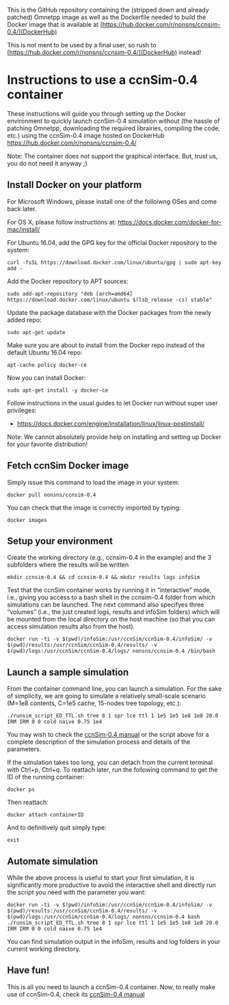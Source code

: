This is the GitHub repository containing the (stripped down and already patched) Omnetpp image as well as the Dockerfile needed to build the Docker image that is available at [https://hub.docker.com/r/nonsns/ccnsim-0.4/](DockerHub)

This is not ment to be used by a final user, so rush to [https://hub.docker.com/r/nonsns/ccnsim-0.4/](DockerHub) instead!  




# Instructions to use a ccnSim-0.4 container 

These instructions will guide you through setting up the Docker environment to quickly launch ccnSim-0.4 simulation without (the hassle of patching Omnetpp, downloading the required librairies,  compiling the code, etc.)  using the ccnSim-0.4 image hosted on DockerHub  https://hub.docker.com/r/nonsns/ccnsim-0.4/

Note: The container does not support the graphical interface. But, trust us, you do not need it anyway ;)


## Install Docker on your platform

For Microsoft Windows, please install one of the folloiwng OSes and come back later.

For OS X, please follow instructions at: https://docs.docker.com/docker-for-mac/install/

For Ubuntu 16.04, add the GPG key for the official Docker repository to the system:

    curl -fsSL https://download.docker.com/linux/ubuntu/gpg | sudo apt-key add -

Add the Docker repository to APT sources:

    sudo add-apt-repository "deb [arch=amd64] https://download.docker.com/linux/ubuntu $(lsb_release -cs) stable"

Update the package database with the Docker packages from the newly added repo:
    
    sudo apt-get update

Make sure you are about to install from the Docker repo instead of the default Ubuntu 16.04 repo:

    apt-cache policy docker-ce

Now you can install Docker:

    sudo apt-get install -y docker-ce

Follow instructions in the usual guides to let Docker run without super user privileges:
* https://docs.docker.com/engine/installation/linux/linux-postinstall/

Note: We cannot absolutely provide help on installing and setting up Docker for your favorite distribution!


##  Fetch ccnSim Docker image


Simply issue this command to load the image in your system:

    docker pull nonsns/ccnsim-0.4


You can check that the image is correctly imported by typing:

    docker images 


##  Setup your environment 

Create the working directory (e.g., ccnsim-0.4 in the example) and the 3 subfolders where the results will be written 

    mkdir ccnsim-0.4 && cd ccnsim-0.4 && mkdir results logs infoSim

Test that the ccnSim container works by running it in “interactive” mode, i.e., giving you access to a bash shell in the ccnsim-0.4 folder from which simulations can be launched. The next command also specifyes three “volumes” (i.e., the just created logs, results and infoSim folders) which will be mounted from the local directory on the host machine (so that you can access simulation results also from the host). 

    docker run -ti -v $(pwd)/infoSim:/usr/ccnSim/ccnSim-0.4/infoSim/ -v $(pwd)/results:/usr/ccnSim/ccnSim-0.4/results/ -v $(pwd)/logs:/usr/ccnSim/ccnSim-0.4/logs/ nonsns/ccnsim-0.4 /bin/bash



## Launch a sample simulation

From the container command line, you can launch a simulation. For the sake of simplicity, we are going to simulate a relatively small-scale scenario (M=1e8 contents, C=1e5 cache, 15-nodes tree topology, etc.): 

    ./runsim_script_ED_TTL.sh tree 8 1 spr lce ttl 1 1e5 1e5 1e8 1e8 20.0 IRM IRM 0 0 cold naive 0.75 1e4

You may wish to check the [ccnSim-0.4 manual](http://perso.telecom-paristech.fr/~drossi/index.php?n=Software.CcnSim?action=downloadman&upname=ccnSim-v0.4-Manual.pdf) or the script above for a complete description of the simulation process and details of the parameters.

If the simulation takes too long, you can detach from the current terminal with Ctrl+p, Ctrl+q. To reattach later, 
run the following command to get the ID of the running container:

    docker ps 
    
Then reattach:

    docker attach containerID

And to definitively quit simply type:  

    exit 

## Automate simulation 

While the above process is useful to start your first simulation, it is significantly more productive to avoid the interactive shell and directly run the script you need with the parameter you want:

    docker run -ti -v $(pwd)/infoSim:/usr/ccnSim/ccnSim-0.4/infoSim/ -v $(pwd)/results:/usr/ccnSim/ccnSim-0.4/results/ -v $(pwd)/logs:/usr/ccnSim/ccnSim-0.4/logs/ nonsns/ccnsim-0.4 bash ./runsim_script_ED_TTL.sh tree 8 1 spr lce ttl 1 1e5 1e5 1e8 1e8 20.0 IRM IRM 0 0 cold naive 0.75 1e4 
    
    
You can find simulation output in the infoSim, results and log folders in your current working directory.
     

## Have fun!

This is all you need to launch a ccnSim-0.4 container.   Now, to really make use of ccnSim-0.4, check its [ccnSim-0.4 manual](http://perso.telecom-paristech.fr/~drossi/index.php?n=Software.CcnSim?action=downloadman&upname=ccnSim-v0.4-Manual.pdf)


